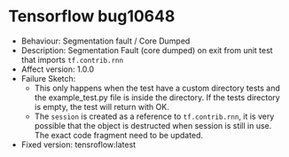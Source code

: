 # Tensorflow bug10648
- Behaviour: Segmentation fault / Core Dumped
- Description: Segmentation Fault (core dumped) on exit from unit test that imports `tf.contrib.rnn`
- Affect version: 1.0.0
- Failure Sketch:
	* This only happens when the test have a custom directory tests and the example_test.py file is inside the directory. If the tests directory is empty, the test will return with OK.
	* The `session` is created as a reference to `tf.contrib.rnn`, it is very possible that the object is destructed when session is still in use. The exact code fragment need to be updated.
- Fixed version: tensroflow:latest